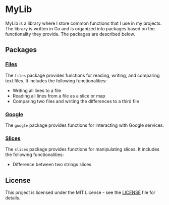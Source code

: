 # MyLib

MyLib is a library where I store common functions that I use in my projects. The library is written in Go and is
organized into packages based on the functionality they provide. The packages are described below.

## Packages

### [Files](files.md)

The `files` package provides functions for reading, writing, and comparing text files. It includes the following
functionalities:

- Writing all lines to a file
- Reading all lines from a file as a slice or map
- Comparing two files and writing the differences to a third file

### [Google](google.md)

The `google` package provides functions for interacting with Google services.

### [Slices](slices.md)

The `slices` package provides functions for manipulating slices. It includes the following functionalities:

- Difference between two strings slices

## License

This project is licensed under the MIT License - see the [LICENSE](LICENSE) file for details.

